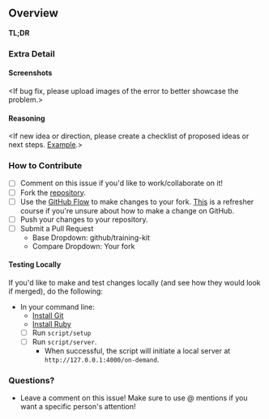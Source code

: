 ## Overview
**TL;DR**
<One to two sentence description of the issue you are encountering or trying to solve.>

### Extra Detail

#### Screenshots
<If bug fix, please upload images of the error to better showcase the problem.>

#### Reasoning
<If new idea or direction, please create a checklist of proposed ideas or next steps. [Example](https://github.com/github/training-kit/issues/415).>

### How to Contribute
- [ ] Comment on this issue if you'd like to work/collaborate on it! 
- [ ] Fork the [repository](https://github.com/github/training-kit).
- [ ] Use the [GitHub Flow](https://guides.github.com/introduction/flow/) to make changes to your fork. [This](https://services.github.com/on-demand/intro-to-github/) is a refresher course if you're unsure about how to make a change on GitHub.
- [ ] Push your changes to your repository. 
- [ ] Submit a Pull Request
  - Base Dropdown: github/training-kit
  - Compare Dropdown: Your fork

#### Testing Locally
If you'd like to make and test changes locally (and see how they would look if merged), do the following:
- In your command line:
  - [Install Git](https://git-scm.com/)
  - [Install Ruby](https://www.ruby-lang.org/en/documentation/installation/)
  - [ ] Run `script/setup`
  - [ ] Run `script/server`.
    - When successful, the script will initiate a local server at `http://127.0.0.1:4000/on-demand`.

### Questions?
- Leave a comment on this issue! Make sure to use @ mentions if you want a specific person's attention!
